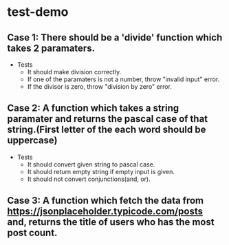 # test-demo

## Case 1: There should be a 'divide' function which takes 2 paramaters.

- Tests
  - It should make division correctly.
  - If one of the paramaters is not a number, throw "invalid input" error.
  - If the divisor is zero, throw "division by zero" error.

## Case 2: A function which takes a string paramater and returns the pascal case of that string.(First letter of the each word should be uppercase)

- Tests
  - It should convert given string to pascal case.
  - It should return empty string if empty input is given.
  - It should not convert conjunctions(and, or).

## Case 3: A function which fetch the data from https://jsonplaceholder.typicode.com/posts and, returns the title of users who has the most post count.

